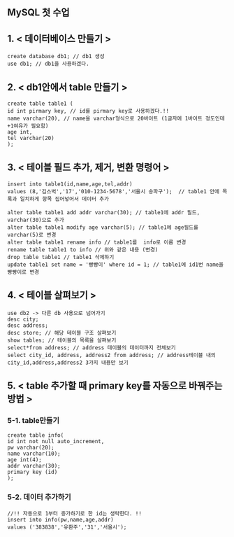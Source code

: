 ## MySQL 첫 수업

## 1. < 데이터베이스 만들기 >   
    create database db1; // db1 생성  
    use db1; // db1을 사용하겠다.  

## 2. < db1안에서 table 만들기 >  
    create table table1 (  
    id int pirmary key, // id를 pirmary key로 사용하겠다.!!  
    name varchar(20), // name을 varchar형식으로 20바이트 (1글자에 1바이트 정도인데 +1여유가 필요함)  
    age int,  
    tel varchar(20)  
    );  
  
## 3. < 테이블 필드 추가, 제거, 변환 명령어 >  
    insert into table1(id,name,age,tel,addr)  
    values (8,'김스벅','17','010-1234-5678','서울시 송파구');  // table1 안에 목록과 일치하게 항목 집어넣어서 데이터 추가  
    
    alter table table1 add addr varchar(30); // table1에 addr 필드, varchar(30)으로 추가  
    alter table table1 modify age varchar(5); // table1에 age필드를 varchar(5)로 변경  
    alter table table1 rename info // table1를  info로 이름 변경  
    rename table table1 to info // 위와 같은 내용 (변경)  
    drop table table1 // table1 삭제하기  
    update table1 set name = '빵빵이' where id = 1; // table1에 id1번 name을 빵빵이로 변경  



## 4. < 테이블 살펴보기 >   
    use db2 -> 다른 db 사용으로 넘어가기  
    desc city;  
    desc address;  
    desc store; // 해당 테이블 구조 살펴보기  
    show tables; // 테이블의 목록을 살펴보기  
    select*from address; // address 테이블의 데이터까지 전체보기  
    select city_id, address, address2 from address; // address테이블 내의 city_id,address,address2 3가지 내용만 보기  
  
## 5. < table 추가할 때 primary key를 자동으로 바꿔주는 방법 >  
### 5-1. table만들기  
    create table info(  
    id int not null auto_increment,  
    pw varchar(20);  
    name varchar(10);  
    age int(4);  
    addr varchar(30);  
    primary key (id)  
    );  
### 5-2. 데이터 추가하기  
    //!! 자동으로 1부터 증가하기로 한 id는 생략한다. !!  
    insert into info(pw,name,age,addr)  
    values ('383838','유환주','31','서울시');  





